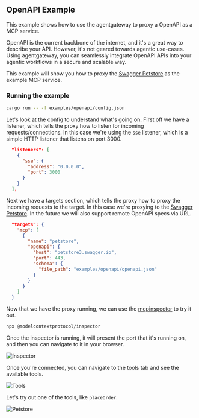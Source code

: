 ## OpenAPI Example

This example shows how to use the agentgateway to proxy a OpenAPI as a MCP service.

OpenAPI is the current backbone of the internet, and it's a great way to describe your API. However, it's not geared towards agentic use-cases. Using agentgateway, you can seamlessly integrate OpenAPI APIs into your agentic workflows in a secure and scalable way.

This example will show you how to proxy the [Swagger Petstore](https://petstore3.swagger.io) as the example MCP service.

### Running the example

```bash
cargo run -- -f examples/openapi/config.json
```

Let's look at the config to understand what's going on. First off we have a listener, which tells the proxy how to listen for incoming requests/connections. In this case we're using the `sse` listener, which is a simple HTTP listener that listens on port 3000.
```json
  "listeners": [
    {
      "sse": {
        "address": "0.0.0.0",
        "port": 3000
      }
    }
  ],
```

Next we have a targets section, which tells the proxy how to proxy the incoming requests to the target. In this case we're proxying to the [Swagger Petstore](https://petstore3.swagger.io). In the future we will also support remote OpenAPI specs via URL.
```json
  "targets": {
    "mcp": [
      {
        "name": "petstore",
        "openapi": {
          "host": "petstore3.swagger.io",
          "port": 443,
          "schema": {
            "file_path": "examples/openapi/openapi.json"
          }
        }
      }
    ]
  }
```

Now that we have the proxy running, we can use the [mcpinspector](https://github.com/modelcontextprotocol/inspector) to try it out.
```bash
npx @modelcontextprotocol/inspector
```

Once the inspector is running, it will present the port that it's running on, and then you can navigate to it in your browser.

![Inspector](./img/connect.png)

Once you're connected, you can navigate to the tools tab and see the available tools.

![Tools](./img/tools.png)

Let's try out one of the tools, like `placeOrder`.

![Petstore](./img/call.png)

